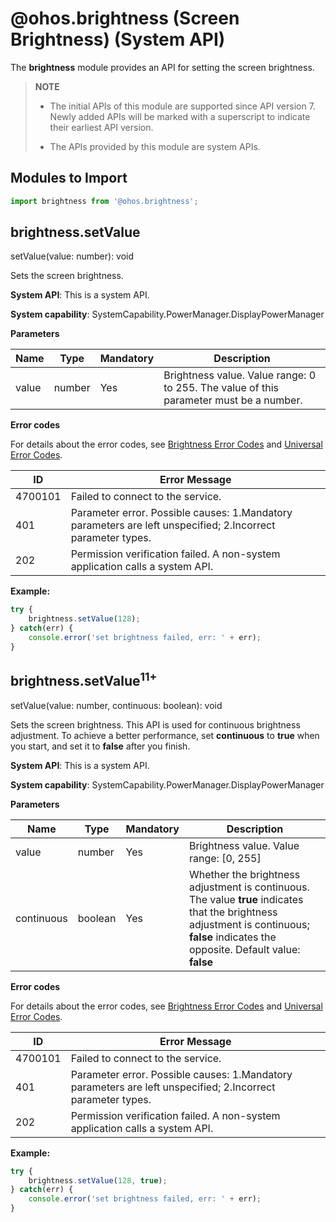 # @ohos.brightness (Screen Brightness) (System API)

<!--Kit: Basic Services Kit-->
<!--Subsystem: PowerManager-->
<!--Owner: @zhang-yinglie; @volcano_wang-->
<!--Designer: @wangyantian0-->
<!--Tester: @alien0208-->
<!--Adviser: @w_Machine_cc-->

The **brightness** module provides an API for setting the screen brightness.

> **NOTE**
>
> - The initial APIs of this module are supported since API version 7. Newly added APIs will be marked with a superscript to indicate their earliest API version.
>
> - The APIs provided by this module are system APIs.

## Modules to Import

```js
import brightness from '@ohos.brightness';
```

## brightness.setValue

setValue(value: number): void

Sets the screen brightness.

**System API**: This is a system API.

**System capability**: SystemCapability.PowerManager.DisplayPowerManager

**Parameters**

| Name| Type  | Mandatory| Description                   |
| ------ | ------ | ---- | ----------------------- |
| value  | number | Yes  | Brightness value. Value range: 0 to 255. The value of this parameter must be a number.|

**Error codes**

For details about the error codes, see [Brightness Error Codes](errorcode-brightness.md) and [Universal Error Codes](../errorcode-universal.md).

| ID  | Error Message   |
|---------|---------|
| 4700101 | Failed to connect to the service. |
| 401     | Parameter error. Possible causes: 1.Mandatory parameters are left unspecified; 2.Incorrect parameter types. |
| 202     | Permission verification failed. A non-system application calls a system API.  |

**Example:**

```js
try {
    brightness.setValue(128);
} catch(err) {
    console.error('set brightness failed, err: ' + err);
}
```

## brightness.setValue<sup>11+</sup>

setValue(value: number, continuous: boolean): void

Sets the screen brightness. This API is used for continuous brightness adjustment. To achieve a better performance, set **continuous** to **true** when you start, and set it to **false** after you finish.

**System API**: This is a system API.

**System capability**: SystemCapability.PowerManager.DisplayPowerManager

**Parameters**

| Name| Type  | Mandatory| Description                   |
| ------ | ------ | ---- | ----------------------- |
| value  | number | Yes  | Brightness value. Value range: [0, 255]|
| continuous  | boolean | Yes  | Whether the brightness adjustment is continuous. The value **true** indicates that the brightness adjustment is continuous; **false** indicates the opposite. Default value: **false**|

**Error codes**

For details about the error codes, see [Brightness Error Codes](errorcode-brightness.md) and [Universal Error Codes](../errorcode-universal.md).

| ID  | Error Message   |
|---------|---------|
| 4700101 | Failed to connect to the service. |
| 401     | Parameter error. Possible causes: 1.Mandatory parameters are left unspecified; 2.Incorrect parameter types. |
| 202     | Permission verification failed. A non-system application calls a system API.  |

**Example:**

```js
try {
    brightness.setValue(128, true);
} catch(err) {
    console.error('set brightness failed, err: ' + err);
}
```

